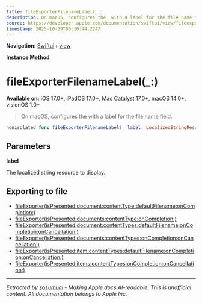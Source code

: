 ```yaml
---
title: fileExporterFilenameLabel(_:)
description: On macOS, configures the  with a label for the file name field.
source: https://developer.apple.com/documentation/swiftui/view/fileexporterfilenamelabel(_:)
timestamp: 2025-10-29T00:10:44.224Z
---
```


**Navigation:** [Swiftui](/documentation/swiftui) › [view](/documentation/swiftui/view)

**Instance Method**

# fileExporterFilenameLabel(_:)

**Available on:** iOS 17.0+, iPadOS 17.0+, Mac Catalyst 17.0+, macOS 14.0+, visionOS 1.0+

> On macOS, configures the  with a label for the file name field.

```swift
nonisolated func fileExporterFilenameLabel(_ label: LocalizedStringResource) -> some View
```

## Parameters

**label**

The localized string resource to display.



## Exporting to file

- [fileExporter(isPresented:document:contentType:defaultFilename:onCompletion:)](/documentation/swiftui/view/fileexporter(ispresented:document:contenttype:defaultfilename:oncompletion:))
- [fileExporter(isPresented:documents:contentType:onCompletion:)](/documentation/swiftui/view/fileexporter(ispresented:documents:contenttype:oncompletion:))
- [fileExporter(isPresented:document:contentTypes:defaultFilename:onCompletion:onCancellation:)](/documentation/swiftui/view/fileexporter(ispresented:document:contenttypes:defaultfilename:oncompletion:oncancellation:))
- [fileExporter(isPresented:documents:contentTypes:onCompletion:onCancellation:)](/documentation/swiftui/view/fileexporter(ispresented:documents:contenttypes:oncompletion:oncancellation:))
- [fileExporter(isPresented:item:contentTypes:defaultFilename:onCompletion:onCancellation:)](/documentation/swiftui/view/fileexporter(ispresented:item:contenttypes:defaultfilename:oncompletion:oncancellation:))
- [fileExporter(isPresented:items:contentTypes:onCompletion:onCancellation:)](/documentation/swiftui/view/fileexporter(ispresented:items:contenttypes:oncompletion:oncancellation:))

---

*Extracted by [sosumi.ai](https://sosumi.ai) - Making Apple docs AI-readable.*
*This is unofficial content. All documentation belongs to Apple Inc.*
